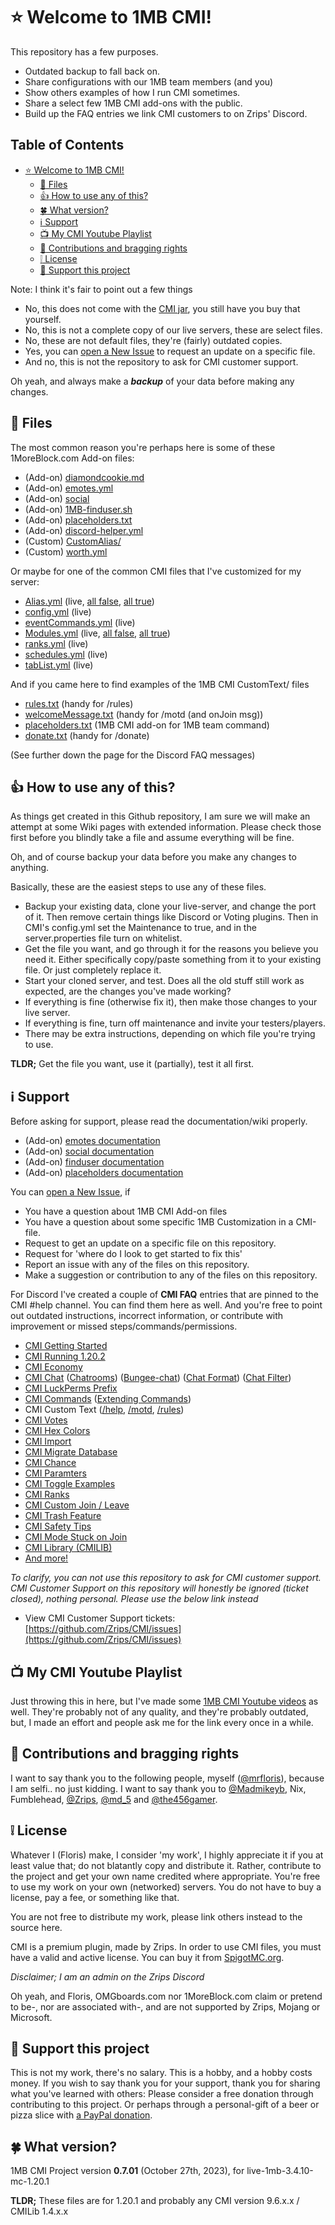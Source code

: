 # :star: Welcome to 1MB CMI!

This repository has a few purposes. 

 - Outdated backup to fall back on.
 - Share configurations with our 1MB team members (and you)
 - Show others examples of how I run CMI sometimes.
 - Share a select few 1MB CMI add-ons with the public.
 - Build up the FAQ entries we link CMI customers to on Zrips' Discord.

## Table of Contents

   * [<g-emoji class="g-emoji" alias="star" fallback-src="https://github.githubassets.com/images/icons/emoji/unicode/2b50.png">⭐</g-emoji> Welcome to 1MB CMI!](#star-welcome-to-1mb-cmi)
      * [<g-emoji class="g-emoji" alias="file_folder" fallback-src="https://github.githubassets.com/images/icons/emoji/unicode/1f4c1.png">📁</g-emoji> Files](#file_folder-files)
      * [<g-emoji class="g-emoji" alias=" 1" fallback-src="https://github.githubassets.com/images/icons/emoji/unicode/1f44d.png">👍</g-emoji> How to use any of this?](#thumbsup-how-to-use-any-of-this)
      * [<g-emoji class="g-emoji" alias="four_leaf_clover" fallback-src="https://github.githubassets.com/images/icons/emoji/unicode/1f340.png">🍀</g-emoji> What version?](#four_leaf_clover-what-version)
      * [<g-emoji class="g-emoji" alias="information_source" fallback-src="https://github.githubassets.com/images/icons/emoji/unicode/2139.png">ℹ️</g-emoji> Support](#information_source-support)
      * [<g-emoji class="g-emoji" alias="tv" fallback-src="https://github.githubassets.com/images/icons/emoji/unicode/1f4fa.png">📺</g-emoji> My CMI Youtube Playlist](#tv-my-cmi-youtube-playlist)
      * [<g-emoji class="g-emoji" alias="crown" fallback-src="https://github.githubassets.com/images/icons/emoji/unicode/1f451.png">👑</g-emoji> Contributions and bragging rights](#crown-contributions-and-bragging-rights)
      * [<g-emoji class="g-emoji" alias="grey_exclamation" fallback-src="https://github.githubassets.com/images/icons/emoji/unicode/2755.png">❕</g-emoji> License](#grey_exclamation-license)
      * [<g-emoji class="g-emoji" alias="fist_oncoming" fallback-src="https://github.githubassets.com/images/icons/emoji/unicode/1f44a.png">👊</g-emoji> Support this project](#punch-support-this-project)


Note: I think it's fair to point out a few things

- No, this does not come with the [CMI jar](https://www.spigotmc.org/resources/3742/), you still have you buy that yourself.
- No, this is not a complete copy of our live servers, these are select files.
- No, these are not default files, they're (fairly) outdated copies.
- Yes, you can [open a New Issue](https://github.com/mrfdev/CMI/issues) to request an update on a specific file.
- And no, this is not the repository to ask for CMI customer support.

Oh yeah, and always make a ***backup*** of your data before making any changes.


## :file_folder: Files

The most common reason you're perhaps here is some of these 1MoreBlock.com Add-on files:

- (Add-on) [diamondcookie.md](/Resources/Add-ons/diamondcookie.md)
- (Add-on) [emotes.yml](/Resources/Add-ons/emotes.yml)
- (Add-on) [social](/Resources/Add-ons/social/)
- (Add-on) [1MB-finduser.sh](/Resources/Scripts/1MB-finduser.sh) 
- (Add-on) [placeholders.txt](/Resources/Add-ons/ingame-docs)
- (Add-on) [discord-helper.yml](/Resources/Add-ons/discord-helper.yml)
- (Custom) [CustomAlias/](/live-1mb-3.4.10-mc-1.20.1/plugins/CMI/CustomAlias) 
- (Custom) [worth.yml](/live-1mb-3.4.10-mc-1.20.1/plugins/CMI/worth.yml)

Or maybe for one of the common CMI files that I've customized for my server:

- [Alias.yml](/live-1mb-3.4.10-mc-1.20.1/plugins/CMI/Alias.yml) (live, [all false](/Resources/Alternatives/Alias_false.yml), [all true](/Resources/Alternatives/Alias_true.yml))
- [config.yml](/live-1mb-3.4.10-mc-1.20.1/plugins/CMI/config.yml) (live)
- [eventCommands.yml](/live-1mb-3.4.10-mc-1.20.1/plugins/CMI/eventCommands.yml) (live)
- [Modules.yml](/live-1mb-3.4.10-mc-1.20.1/plugins/CMI/Modules.yml) (live, [all false](/Resources/Alternatives/Modules_false.yml), [all true](/Resources/Alternatives/Modules_true.yml))
- [ranks.yml](/live-1mb-3.4.10-mc-1.20.1/plugins/CMI/ranks.yml) (live)
- [schedules.yml](/live-1mb-3.4.10-mc-1.20.1/plugins/CMI/schedules.yml) (live)
- [tabList.yml](/live-1mb-3.4.10-mc-1.20.1/plugins/CMI/tabList.yml) (live)

And if you came here to find examples of the 1MB CMI CustomText/ files

- [rules.txt](/live-1mb-3.4.10-mc-1.20.1/plugins/CMI/CustomText/rules.txt) (handy for /rules)
- [welcomeMessage.txt](/live-1mb-3.4.10-mc-1.20.1/plugins/CMI/CustomText/welcomeMessage.txt) (handy for /motd (and onJoin msg)) 
- [placeholders.txt](/Resources/Add-ons/placeholders.txt) (1MB CMI add-on for 1MB team command)
- [donate.txt](/live-1mb-3.4.10-mc-1.20.1/plugins/CMI/CustomText/donate.txt) (handy for /donate)

(See further down the page for the Discord FAQ messages)

## :thumbsup: How to use any of this?

As things get created in this Github repository, I am sure we will make an attempt at some Wiki pages with extended information. Please check those first before you blindly take a file and assume everything will be fine.

Oh, and of course backup your data before you make any changes to anything.

Basically, these are the easiest steps to use any of these files.

- Backup your existing data, clone your live-server, and change the port of it. Then remove certain things like Discord or Voting plugins. Then in CMI's config.yml set the Maintenance to true, and in the server.properties file turn on whitelist. 
- Get the file you want, and go through it for the reasons you believe you need it. Either specifically copy/paste something from it to your existing file. Or just completely replace it.  
- Start your cloned server, and test. Does all the old stuff still work as expected, are the changes you've made working?
- If everything is fine (otherwise fix it), then make those changes to your live server.
- If everything is fine, turn off maintenance and invite your testers/players.
- There may be extra instructions, depending on which file you're trying to use.

**TLDR;** Get the file you want, use it (partially), test it all first. 

## :information_source: Support

Before asking for support, please read the documentation/wiki properly. 

- (Add-on) [emotes documentation](https://github.com/mrfdev/CMI/wiki/emotes)
- (Add-on) [social documentation](/Resources/Add-ons/social)
- (Add-on) [finduser documentation](https://github.com/mrfdev/CMI/wiki/finduser) 
- (Add-on) [placeholders documentation](https://github.com/mrfdev/CMI/wiki/placeholders)

You can [open a New Issue](https://github.com/mrfdev/CMI/issues), if

- You have a question about 1MB CMI Add-on files
- You have a question about some specific 1MB Customization in a CMI-file.
- Request to get an update on a specific file on this repository.
- Request for 'where do I look to get started to fix this'
- Report an issue with any of the files on this repository.
- Make a suggestion or contribution to any of the files on this repository.

For Discord I've created a couple of **CMI FAQ** entries that are pinned to the CMI #help channel. You can find them here as well. And you're free to point out outdated instructions, incorrect information, or contribute with improvement or missed steps/commands/permissions.

- [CMI Getting Started](/Resources/FAQ/cmi-gettingstarted.md)
- [CMI Running 1.20.2](/Resources/FAQ//cmi-running.md)
- [CMI Economy](/Resources/FAQ/cmi-economy.md)
- [CMI Chat](/Resources/FAQ/cmi-chat.md) ([Chatrooms](/Resources/FAQ/cmi-chatrooms.md)) ([Bungee-chat](/Resources/FAQ/cmi-bungee.md)) ([Chat Format](/Resources/FAQ/cmi-chat-format.md)) ([Chat Filter](/Resources/FAQ/cmi-chatfilter.md))
- [CMI LuckPerms Prefix](/Resources/FAQ/cmi-luckperms-prefix.md)
- [CMI Commands](/Resources/FAQ/cmi-commands.md) ([Extending Commands](/Resources/FAQ/cmi-extending-commands.md))
- CMI Custom Text ([/help](/Resources/FAQ/cmi-help.md), [/motd](/Resources/FAQ/cmi-motd.md), [/rules](/Resources/FAQ/cmi-rules.md))
- [CMI Votes](/Resources/FAQ/cmi-votes.md)
- [CMI Hex Colors](/Resources/FAQ/cmi-hexcolors.md)
- [CMI Import](/Resources/FAQ/cmi-import.md)
- [CMI Migrate Database](/Resources/FAQ/cmi-migrate-database.md)
- [CMI Chance](/Resources/FAQ/cmi-chance.md)
- [CMI Paramters](/Resources/FAQ/cmi-parameters.md)
- [CMI Toggle Examples](/Resources/FAQ/cmi-toggle-examples.md)
- [CMI Ranks](/Resources/FAQ/cmi-ranks.md)
- [CMI Custom Join / Leave](/Resources/FAQ/cmi-custom-joinleave.md)
- [CMI Trash Feature](/Resources/FAQ/cmi-trash.md)
- [CMI Safety Tips](/Resources/FAQ/cmi-safety-tips.md)
- [CMI Mode Stuck on Join](/Resources/FAQ/cmi-mode-stuck-on-join.md)
- [CMI Library (CMILIB)](/Resources/FAQ/cmi-library.md)
- [And more!](/Resources/FAQ/)

*To clarify, you can not use this repository to ask for CMI customer support. CMI Customer Support on this repository will honestly be ignored (ticket closed), nothing personal. Please use the below link instead*

- View CMI Customer Support tickets: [https://github.com/Zrips/CMI/issues](https://github.com/Zrips/CMI/issues)

## :tv: My CMI Youtube Playlist

Just throwing this in here, but I've made some [1MB CMI Youtube videos](https://www.youtube.com/playlist?list=PLAgWLDdkOWlq8pnYuzIVAl2doNg1vmDD_) as well. They're probably not of any quality, and they're probably outdated, but, I made an effort and people ask me for the link every once in a while.

## :crown: Contributions and bragging rights

I want to say thank you to the following people, myself ([@mrfloris](https://github.com/mrfloris)), because I am selfi.. no just kidding. I want to say thank you to [@Madmikeyb](https://github.com/Madmikeyb), Nix, Fumblehead, [@Zrips](https://github.com/Zrips), [@md_5](https://github.com/md-5/) and [@the456gamer](https://github.com/the456gamer).

## :grey_exclamation: License

Whatever I (Floris) make, I consider 'my work', I highly appreciate it if you at least value that; do not blatantly copy and distribute it. Rather, contribute to the project and get your own name credited where appropriate. You're free to use my work on your own (networked) servers. You do not have to buy a license, pay a fee, or something like that. 

You are not free to distribute my work, please link others instead to the source here.

CMI is a premium plugin, made by Zrips. In order to use CMI files, you must have a valid and active license. You can buy it from [SpigotMC.org](https://www.spigotmc.org/resources/3742/). 

_Disclaimer; I am an admin on the Zrips Discord_

Oh yeah, and Floris, OMGboards.com nor 1MoreBlock.com claim or pretend to be-, nor are associated with-, and are not supported by Zrips, Mojang or Microsoft.

## :punch: Support this project

This is not my work, there's no salary. This is a hobby, and a hobby costs money. If you wish to say thank you for your support, thank you for sharing what you've learned with others: Please consider a free donation through contributing to this project. Or perhaps through a personal-gift of a beer or pizza slice with [a PayPal donation](https://www.paypal.me/mrfloris). 

## :four_leaf_clover: What version?

1MB CMI Project version **0.7.01** (October 27th, 2023), for live-1mb-3.4.10-mc-1.20.1

**TLDR;** These files are for 1.20.1 and probably any CMI version 9.6.x.x / CMILib 1.4.x.x 
